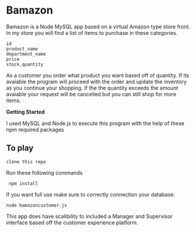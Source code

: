 # Bamazon

Bamazon is a Node MySQL app based on a virtual Amazon type store front. In my store you will find a list of items to
purchase in these categories.

`id`<br>
`product_name`<br>
`department_name`<br>
`price`<br> 
`stock_quantity`<br> 

As a customer you order what product you want based off of quantity. If its avaiable the program will proceed with the order
and update the inventory as you continue your shopping. If the the quantity exceeds the amount avaiable your request will be
cancelled but you can still shop for more items.


<strong>Getting Started</strong>

I used MySQL and Node.js to execute this program with the help of these npm required packages

## To play

`clone this repo`

Run these following commands

` npm install`

If you want full use make sure to correctly connection your database.


`node bamazoncustomer.js`

This app does have scalibility to included a Manager and Supervisor interface based off the customer experience platform.
